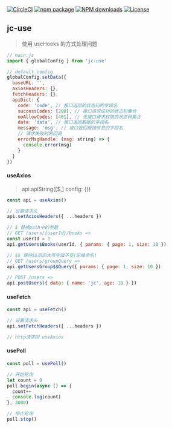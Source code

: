 [![CircleCI](https://circleci.com/gh/wwc89502/jc-use/tree/master.svg?style=svg)](https://circleci.com/gh/wwc89502/jc-use/tree/master) 
[![npm package](https://img.shields.io/npm/v/jc-use.svg?style=flat-square)](https://www.npmjs.com/package/jc-use) 
[![NPM downloads](http://img.shields.io/npm/dm/jc-use.svg?style=flat-square)](https://www.npmjs.com/package/jc-use) 
[![License](https://img.shields.io/npm/l/jc-use.svg)](https://www.npmjs.com/package/jc-use) 

## jc-use
> 使用 useHooks 的方式处理问题

```js
// main.js
import { globalConfig } from 'jc-use'

// default config
globalConfig.setData({
  baseURL: '',
  axiosHeaders: {},
  fetchHeaders: {},
  apiDict: {
    code: 'code', // 接口返回的状态码的字段名
    successCodes: [200], // 接口请求成功的状态码集合
    noAllowCodes: [401], // 无接口请求权限的状态码集合
    data: 'data', // 接口返回数据的字段名
    message: 'msg', // 接口返回报错信息的字段名
    // 请求失败时的回调
    errorMsgHandle: (msg: string) => {
      console.error(msg)
    }
  }
})
```

#### useAxios
> api.apiString([$,] config: {})
```js
const api = useAxios()

// 设置请求头
api.setAxiosHeaders({ ...headers })

// $ 替换path中的参数
// GET /users/{userId}/books =>
const userId = 1
api.getUsers$Books(userId, { params: { page: 1, size: 10 })

// $$ 保持$$后的大写字母不变(驼峰命名)
// GET /users/groupQuery =>
api.getUsersGroup$$Query({ params: { page: 1, size: 10 })

// POST /users =>
api.postUsers({ data: { name: 'jc', age: 18 } })
```

#### useFetch
```js
const api = useFetch()

// 设置请求头
api.setFetchHeaders({ ...headers })

// http请求同 useAxios
```

#### usePoll
```js
const poll = usePoll()

// 开始轮询
let count = 0
poll.begin(async () => {
  count++
  console.log(count)
}, 3000)

// 停止轮询
poll.stop()
```
